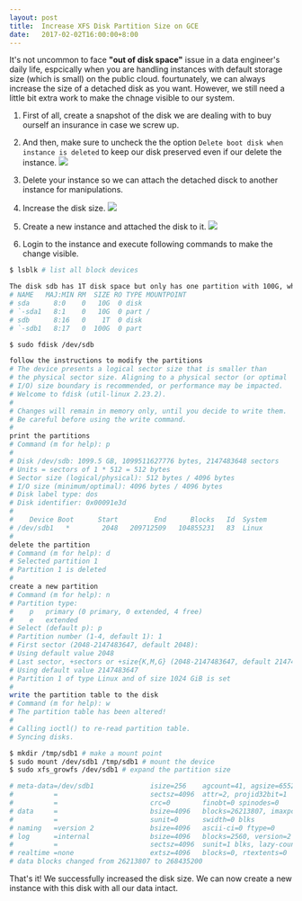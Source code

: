 ```yaml
---
layout: post
title:  Increase XFS Disk Partition Size on GCE
date:   2017-02-02T16:00:00+8:00
---
```


It's not uncommon to face **"out of disk space"** issue in a data engineer's daily life, espcically when you are handling instances with default storage size (which is small) on the public cloud. fourtunately, we can always increase the size of a detached disk as you want. However, we still need a little bit extra work to make the chnage visible to our system.

1. First of all, create a snapshot of the disk we are dealing with to buy ourself an insurance in case we screw up.

2. And then, make sure to uncheck the the option `Delete boot disk when instance is deleted` to keep our disk preserved even if our delete the instance. 
![]({{site.baseurl}}/images/uncheck-delete-boot-disk-when-instance-is-deleted.png)

3. Delete your instance so we can attach the detached disck to another instance for manipulations.

4. Increase the disk size.
![]({{site.baseurl}}/images/increase-disk-size.png)

5. Create a new instance and attached the disk to it.
![]({{site.baseurl}}/images/attach-the-fully-filled-disk-to-an-instance.png)

6. Login to the instance and execute following commands to make the change visible.

  ```bash
  $ lsblk # list all block devices

  The disk sdb has 1T disk space but only has one partition with 100G, which means you can expand the size of the partition 
  # NAME   MAJ:MIN RM  SIZE RO TYPE MOUNTPOINT
  # sda      8:0    0   10G  0 disk
  # `-sda1   8:1    0   10G  0 part /
  # sdb      8:16   0    1T  0 disk
  # `-sdb1   8:17   0  100G  0 part
  
  $ sudo fdisk /dev/sdb

  follow the instructions to modify the partitions
  # The device presents a logical sector size that is smaller than
  # the physical sector size. Aligning to a physical sector (or optimal
  # I/O) size boundary is recommended, or performance may be impacted.
  # Welcome to fdisk (util-linux 2.23.2).
  # 
  # Changes will remain in memory only, until you decide to write them.
  # Be careful before using the write command.
  # 
  print the partitions 
  # Command (m for help): p
  # 
  # Disk /dev/sdb: 1099.5 GB, 1099511627776 bytes, 2147483648 sectors
  # Units = sectors of 1 * 512 = 512 bytes
  # Sector size (logical/physical): 512 bytes / 4096 bytes
  # I/O size (minimum/optimal): 4096 bytes / 4096 bytes
  # Disk label type: dos
  # Disk identifier: 0x00091e3d
  # 
  #    Device Boot      Start         End      Blocks   Id  System
  # /dev/sdb1   *        2048   209712509   104855231   83  Linux
  # 
  delete the partition
  # Command (m for help): d
  # Selected partition 1
  # Partition 1 is deleted
  # 
  create a new partition
  # Command (m for help): n
  # Partition type:
  #    p   primary (0 primary, 0 extended, 4 free)
  #    e   extended
  # Select (default p): p
  # Partition number (1-4, default 1): 1
  # First sector (2048-2147483647, default 2048):
  # Using default value 2048
  # Last sector, +sectors or +size{K,M,G} (2048-2147483647, default 2147483647):
  # Using default value 2147483647
  # Partition 1 of type Linux and of size 1024 GiB is set
  # 
  write the partition table to the disk
  # Command (m for help): w
  # The partition table has been altered!
  # 
  # Calling ioctl() to re-read partition table.
  # Syncing disks.
  
  $ mkdir /tmp/sdb1 # make a mount point
  $ sudo mount /dev/sdb1 /tmp/sdb1 # mount the device
  $ sudo xfs_growfs /dev/sdb1 # expand the partition size
  
  # meta-data=/dev/sdb1              isize=256    agcount=41, agsize=655296 blks
  #          =                       sectsz=4096  attr=2, projid32bit=1
  #          =                       crc=0        finobt=0 spinodes=0
  # data     =                       bsize=4096   blocks=26213807, imaxpct=25
  #          =                       sunit=0      swidth=0 blks
  # naming   =version 2              bsize=4096   ascii-ci=0 ftype=0
  # log      =internal               bsize=4096   blocks=2560, version=2
  #          =                       sectsz=4096  sunit=1 blks, lazy-count=1
  # realtime =none                   extsz=4096   blocks=0, rtextents=0
  # data blocks changed from 26213807 to 268435200
  ```

That's it! We successfully increased the disk size. We can now create a new instance with this disk with all our data intact.
